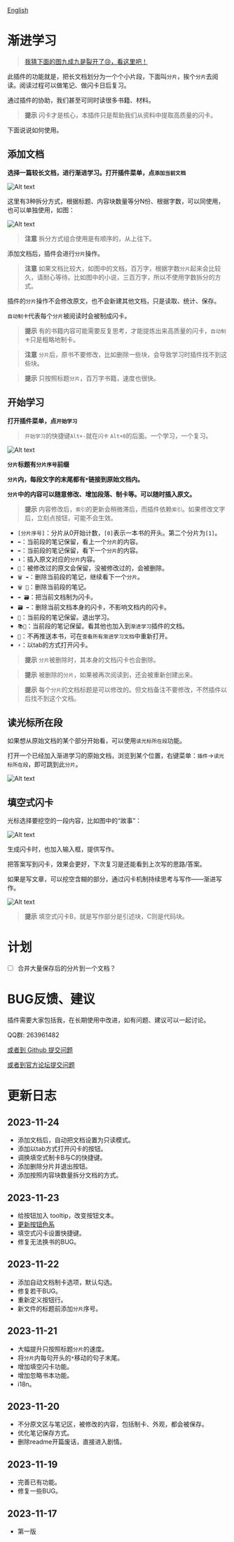 [English](https://github.com/IAliceBobI/sy-progressive-plugin/blob/main/README.md)

# 渐进学习

> [我猜下面的图九成九是裂开了😢，看这里吧！](https://gitee.com/TokenzQdBN/sy-progressive-plugin/blob/main/README_zh_CN.md)

此插件的功能就是，把长文档划分为一个个小片段，下面叫`分片`，挨个`分片`去阅读。阅读过程可以做笔记、做闪卡日后复习。

通过插件的协助，我们甚至可同时读很多书籍、材料。

> **提示** 闪卡才是核心，本插件只是帮助我们从资料中提取高质量的闪卡。

下面说说如何使用。

## 添加文档

**选择一篇较长文档，进行渐进学习。打开插件菜单，点`添加当前文档`**

![Alt text](assets/addDoc.png)

这里有3种拆分方式，根据标题、内容块数量等分N份、根据字数，可以同使用，也可以单独使用，如图：

![Alt text](assets/split.png)

> **注意** 拆分方式组合使用是有顺序的，从上往下。

添加文档后，插件会进行`分片`操作。

> **注意** 如果文档比较大，如图中的文档，百万字，根据字数`分片`起来会比较久，请耐心等待。比如图中的小说，三百万字，所以不使用字数拆分的方式。

插件的`分片`操作不会修改原文，也不会新建其他文档，只是读取、统计、保存。

`自动制卡`代表每个`分片`被阅读时会被制成闪卡。

> **提示** 有的书籍内容可能需要反复思考，才能提炼出来高质量的闪卡，`自动制卡`只是粗略地制卡。

> **注意** `分片`后，原书不要修改，比如删除一些块，会导致学习时插件找不到这些块。

> **提示** 只按照标题`分片`，百万字书籍，速度也很快。

## 开始学习

**打开插件菜单，点`开始学习`**

> `开始学习`的快捷键`Alt+-`就在`闪卡` `Alt+0`的后面。一个学习，一个复习。

![Alt text](assets/reading.png)

**`分片`标题有`分片序号`前缀**

**`分片`内，每段文字的末尾都有`*`链接到原始文档内。**

**`分片`中的内容可以随意修改、增加段落、制卡等。可以随时插入原文。**

> **提示** 内容修改后，`索引`的更新会稍微滞后，而插件依赖`索引`。如果修改文字后，立刻点按钮，可能不会生效。

* `[分片序号]`：分片从0开始计数，`[0]`表示一本书的开头。第二个分片为`[1]`。
* `⬅`：当前段的笔记保留，看上一个`分片`的内容。
* `➡`：当前段的笔记保留，看下一个`分片`的内容。
* `⬇`：插入原文对应的`分片`内容。
* `🧹`：被修改过的原文会保留，没被修改过的，会被删除。
* `🗑 ➡`：删除当前段的笔记，继续看下一个`分片`。
* `🗑 🏃`：删除当前段的笔记。
* `➡ 🗃`：把当前文档制为闪卡。
* `🗃 ➡`：删除当前文档本身的闪卡，不影响文档内的闪卡。
* `🏃`：当前段的笔记保留。退出学习。
* `📚📖`：当前段的笔记保留。看其他也加入到`渐进学习`插件的文档。
* `🚫`：不再推送本书，可在`查看所有渐进学习文档`中重新打开。
* `⚡`：以tab的方式打开闪卡。

> **提示** `分片`被删除时，其本身的文档闪卡也会删除。

> **提示** 被删除的`分片`，如果被再次阅读到，还会被重新创建出来。

> **提示** 每个`分片`的文档标题是可以修改的。但文档备注不要修改，不然插件以后找不到这个文档。

## 读光标所在段

如果想从原始文档的某个部分开始看，可以使用`读光标所在段`功能。

打开一个已经加入渐进学习的原始文档，浏览到某个位置，右键菜单：`插件`->`读光标所在段`，即可跳到此`分片`。

![Alt text](assets/rightClickMenu.png)

## 填空式闪卡

光标选择要挖空的一段内容，比如图中的“故事”：

![Alt text](assets/selected.png)

生成闪卡时，也加入输入框，提供写作。

把答案写到闪卡，效果会更好，下次复习是还能看到上次写的思路/答案。

如果是写文章，可以挖空含糊的部分，通过闪卡机制持续思考与写作——渐进写作。

![Alt text](assets/card.png)

> **提示** 填空式闪卡B，就是写作部分是引述块，C则是代码块。

# 计划

- [ ] 合并大量保存后的分片到一个文档？

# BUG反馈、建议

插件需要大家包括我，在长期使用中改进，如有问题、建议可以一起讨论。

QQ群: 263961482

[或者到 Github 提交问题](https://github.com/IAliceBobI/sy-progressive-plugin/issues)

[或者到官方论坛提交问题](https://ld246.com/tag/siyuan)

# 更新日志

## 2023-11-24

* 添加文档后，自动把文档设置为只读模式。
* 添加以tab方式打开闪卡的按钮。
* 调换填空式制卡B与C的快捷键。
* 添加删除分片并退出按钮。
* 添加按照内容块数量拆分文档的方式。

## 2023-11-23

* 给按钮加入 tooltip，改变按钮文本。
* [更新按钮色系](https://github.com/IAliceBobI/sy-progressive-plugin/issues/1)
* 填空式闪卡设置快捷键。
* 修复无法换书的BUG。

## 2023-11-22

* 添加自动文档制卡选项，默认勾选。
* 修复若干BUG。
* 重新定义按钮行。
* 新文件的标题前添加`分片`序号。

## 2023-11-21

* 大幅提升只按照标题`分片`的速度。
* 将`分片`内每句开头的`*`移动的句子末尾。
* 增加填空闪卡功能。
* 增加忽略书本功能。
* i18n。

## 2023-11-20

* 不分原文区与笔记区，被修改的内容，包括制卡、外观，都会被保存。
* 优化笔记保存方式。
* 删除readme开篇废话，直接进入剧情。

## 2023-11-19

* 完善已有功能。
* 修复一些BUG。

## 2023-11-17

* 第一版
